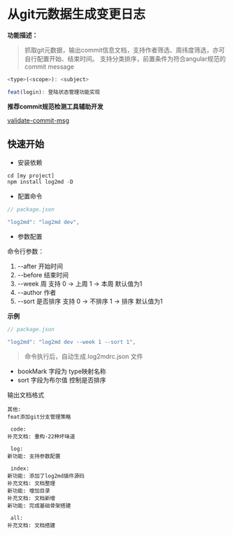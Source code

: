 # 从git元数据生成变更日志

**功能描述：**

> 抓取git元数据，输出commit信息文档，支持作者筛选、周纬度筛选，亦可自行配置开始、结束时间。
> 支持分类排序，前置条件为符合angular规范的commit message

``` js
<type>(<scope>): <subject>

feat(login): 登陆状态管理功能实现
```

**推荐commit规范检测工具辅助开发**

[validate-commit-msg](https://www.npmjs.com/package/validate-commit-msg)


## 快速开始

- 安装依赖
``` js
cd [my project]
npm install log2md -D
```

- 配置命令
``` js
// package.json

"log2md": "log2md dev",
```

- 参数配置

命令行参数：
1. --after  开始时间
2. --before 结束时间
3. --week 周 支持 0 -> 上周 1 -> 本周 默认值为1
4. --author 作者
5. --sort 是否排序 支持 0 -> 不排序 1 -> 排序 默认值为1

**示例**
``` js
// package.json

"log2md": "log2md dev --week 1 --sort 1",
```

> 命令执行后，自动生成.log2mdrc.json 文件

- bookMark 字段为 type映射名称
- sort 字段为布尔值 控制是否排序


输出文档格式
``` 
其他:
feat添加git分支管理策略

 code:
补充文档: 重构-22种坏味道

 log:
新功能: 支持参数配置

 index:
新功能: 添加了log2md插件源码
补充文档: 文档整理
新功能: 增加目录
补充文档: 文档新增
新功能: 完成基础骨架搭建

 all:
补充文档: 文档搭建
```